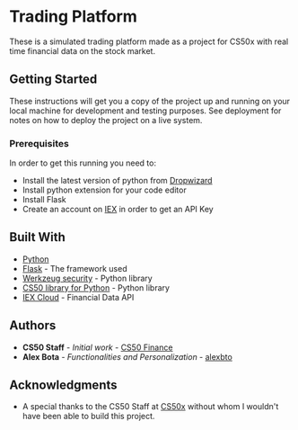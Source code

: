 # Trading Platform
These is a simulated trading platform made as a project for CS50x with real time financial data on the stock market.

## Getting Started

These instructions will get you a copy of the project up and running on your local machine for development and testing purposes. See deployment for notes on 
how to deploy the project on a live system.

### Prerequisites

In order to get this running you need to:

* Install the latest version of python from [Dropwizard](https://www.python.org/)
* Install python extension for your code editor
* Install Flask
* Create an account on [IEX](https://iexcloud.io/) in order to get an API Key

## Built With

* [Python](https://www.python.org/)
* [Flask](https://flask.palletsprojects.com/en/1.1.x/) - The framework used
* [Werkzeug security](https://werkzeug.palletsprojects.com/en/1.0.x/utils/) - Python library 
* [CS50 library for Python](https://cs50.readthedocs.io/libraries/cs50/python/) - Python library
* [IEX Cloud](https://iexcloud.io/) - Financial Data API

## Authors

* **CS50 Staff** - *Initial work* - [CS50 Finance](https://cs50.harvard.edu/x/2020/tracks/web/finance/)
* **Alex Bota** - *Functionalities and Personalization* - [alexbto](https://github.com/alexbto)

## Acknowledgments

* A special thanks to the CS50 Staff at [CS50x](https://cs50.harvard.edu/x/2020/) without whom I wouldn't have been able to build this project.
